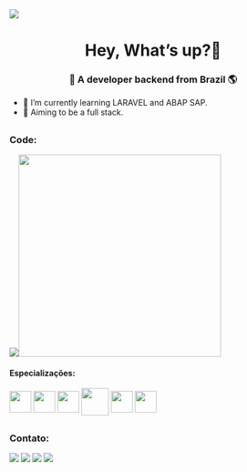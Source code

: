 <a target="_blank" href="">
    <img src="https://cdn.discordapp.com/attachments/742479609723093046/1199787553956581386/setup.png?ex=65c3d03b&is=65b15b3b&hm=46333f0d1178e312b50bef9bf71d9abf11e59c14fb777bb82687df8b494111f4&" />
  </a>

<div align="center">
  <h1> Hey, What’s up?👋 </h1>
  <h3>🔭 A developer backend from Brazil 🌎</h3>
</div> 

- 📝 I’m currently learning LARAVEL and ABAP SAP.
- 🚀 Aiming to be a full stack.
  
##
<h3>Code:</h3>
<div style="display: inline;">
  <a target="_blank" href="https://github.com/NickolasMendes?tab=repositories">
    <img src="https://github-readme-stats.vercel.app/api?username=NickolasMendes&show_icons=true&theme=tokyonight&include_all_commits=true" /><img width="355px" src="https://github-readme-stats.vercel.app/api/top-langs/?username=NickolasMendes&layout=compact&theme=tokyonight&include_all_commits=true" />
  </a>
</div>

<br />

<h4>Especializações:</h4>
<div style="display: inline;">
  <a target="_blank" href="https://html.com/document/" ><img align="center" width="38" src="https://cdn.jsdelivr.net/gh/devicons/devicon/icons/html5/html5-original.svg" /></a>
  <a target="_blank" href="https://devdocs.io/css/" ><img align="center" width="38" src="https://cdn.jsdelivr.net/gh/devicons/devicon/icons/css3/css3-original.svg" /></a>
  <a target="_blank" href="https://devdocs.io/javascript/" ><img align="center" width="38" src="https://cdn.jsdelivr.net/gh/devicons/devicon/icons/javascript/javascript-original.svg" /></a>
  <a target="_blank" href="https://www.php.net/docs.php"><img align="center" width="48" src="https://cdn.jsdelivr.net/gh/devicons/devicon/icons/php/php-original.svg" /></a>
  <a target="_blank" href="https://laravel.com/docs/10.x/installation#why-laravel"><img align="center" width="38" src="https://cdn.jsdelivr.net/gh/devicons/devicon/icons/laravel/laravel-plain.svg" /></a>
  <a target="_blank" href="https://git-scm.com/doc" ><img align="center" width="38" src="https://cdn.jsdelivr.net/gh/devicons/devicon/icons/git/git-original.svg" /></a>
</div>

##

<h3>Contato:</h3>
<div style="display: inline;">
  <a target="_blank" href="https://www.linkedin.com/in/nickolas-mendes-de-camilis-a094a7249/"><img src="https://img.shields.io/badge/LinkedIn-0077B5?style=for-the-badge&logo=linkedin&logoColor=white" /></a>
  <a target="_blank" href="https://www.instagram.com/nmcamiliss/"><img src="https://img.shields.io/badge/Instagram-E4405F?style=for-the-badge&logo=instagram&logoColor=white" /></a>
  <a target="_blank" href="wa.me/5511998584530"><img src="https://img.shields.io/badge/WhatsApp-25D366?style=for-the-badge&logo=whatsapp&logoColor=white" /></a>
  <a target="_blank" href="mailto:nmcamilistrab@gmail.com"><img src="https://img.shields.io/badge/Gmail-D14836?style=for-the-badge&logo=gmail&logoColor=white" /></a>
</div>
